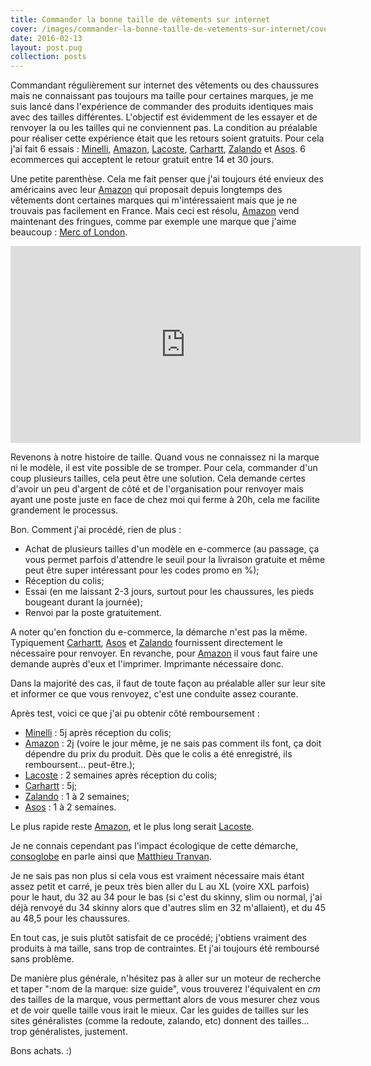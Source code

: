 ```yaml
---
title: Commander la bonne taille de vêtements sur internet
cover: /images/commander-la-bonne-taille-de-vetements-sur-internet/cover.jpg
date: 2016-02-13
layout: post.pug
collection: posts
---
```


Commandant régulièrement sur internet des vêtements ou des chaussures mais ne connaissant pas toujours ma taille pour certaines marques, je me suis lancé dans l'expérience de commander des produits identiques mais avec des tailles différentes. L'objectif est évidemment de les essayer et de renvoyer la ou les tailles qui ne conviennent pas. La condition au préalable pour réaliser cette expérience était que les retours soient gratuits. Pour cela j'ai fait 6 essais : [Minelli](http://www.minelli.fr/), [Amazon](http://www.amazon.fr/), [Lacoste](http://www.lacoste.com/fr/), [Carhartt](http://www.carhartt-wip.com/), [Zalando](https://www.zalando.fr/) et [Asos](http://www.asos.com/). 6 ecommerces qui acceptent le retour gratuit entre 14 et 30 jours.

Une petite parenthèse. Cela me fait penser que j'ai toujours été envieux des américains avec leur [Amazon](http://www.amazon.fr/) qui proposait depuis longtemps des vêtements dont certaines marques qui m'intéressaient mais que je ne trouvais pas facilement en France. Mais ceci est résolu, [Amazon](http://www.amazon.fr/) vend maintenant des fringues, comme par exemple une marque que j'aime beaucoup : [Merc of London](http://www.merc-clothing.eu/).

<iframe width="560" height="315" src="https://www.youtube.com/embed/57APNJx0buo" frameborder="0" allowfullscreen></iframe>

Revenons à notre histoire de taille. Quand vous ne connaissez ni la marque ni le modèle, il est vite possible de se tromper. Pour cela, commander d'un coup plusieurs tailles, cela peut être une solution. Cela demande certes d'avoir un peu d'argent de côté et de l'organisation pour renvoyer mais ayant une poste juste en face de chez moi qui ferme à 20h, cela me facilite grandement le processus.

Bon. Comment j'ai procédé, rien de plus :

- Achat de plusieurs tailles d'un modèle en e-commerce (au passage, ça vous permet parfois d'attendre le seuil pour la livraison gratuite et même peut être super intéressant pour les codes promo en %);
- Réception du colis;
- Essai (en me laissant 2-3 jours, surtout pour les chaussures, les pieds bougeant durant la journée);
- Renvoi par la poste gratuitement.

A noter qu'en fonction du e-commerce, la démarche n'est pas la même. Typiquement [Carhartt](http://www.carhartt-wip.com/), [Asos](http://www.asos.com/) et [Zalando](https://www.zalando.fr/) fournissent directement le nécessaire pour renvoyer. En revanche, pour [Amazon](http://www.amazon.fr/) il vous faut faire une demande auprès d'eux et l'imprimer. Imprimante nécessaire donc.

Dans la majorité des cas, il faut de toute façon au préalable aller sur leur site et informer ce que vous renvoyez, c'est une conduite assez courante.

Après test, voici ce que j'ai pu obtenir côté remboursement :

- [Minelli](http://www.minelli.fr/) : 5j après réception du colis;
- [Amazon](http://www.amazon.fr/) : 2j (voire le jour même, je ne sais pas comment ils font, ça doit dépendre du prix du produit. Dès que le colis a été enregistré, ils remboursent… peut-être.);
- [Lacoste](http://www.lacoste.com/fr/) : 2 semaines après réception du colis;
- [Carhartt](http://www.carhartt-wip.com/) : 5j;
- [Zalando](https://www.zalando.fr/) : 1 à 2 semaines;
- [Asos](http://www.asos.com/) : 1 à 2 semaines.

Le plus rapide reste [Amazon](http://www.amazon.fr/), et le plus long serait [Lacoste](http://www.lacoste.com/fr/).

Je ne connais cependant pas l'impact écologique de cette démarche, [consoglobe](http://www.consoglobe.com/commerce-economie-rime-ecologie-2858-cg) en parle ainsi que [Matthieu Tranvan](http://www.matthieu-tranvan.fr/revue-de-tendance/acheter-en-ligne-un-nouveau-comportement-ecologique-qui-changerait-la-distribution-des-entreprises.html).

Je ne sais pas non plus si cela vous est vraiment nécessaire mais étant assez petit et carré, je peux très bien aller du L au XL (voire XXL parfois) pour le haut, du 32 au 34 pour le bas (si c'est du skinny, slim ou normal, j'ai déjà renvoyé du 34 skinny alors que d'autres slim en 32 m'allaient), et du 45 au 48,5 pour les chaussures.

En tout cas, je suis plutôt satisfait de ce procédé; j'obtiens vraiment des produits à ma taille, sans trop de contraintes. Et j'ai toujours été remboursé sans problème.

De manière plus générale, n'hésitez pas à aller sur un moteur de recherche et taper ":nom de la marque: size guide", vous trouverez l'équivalent en _cm_ des tailles de la marque, vous permettant alors de vous mesurer chez vous et de voir quelle taille vous irait le mieux. Car les guides de tailles sur les sites généralistes (comme la redoute, zalando, etc) donnent des tailles… trop généralistes, justement.

Bons achats. :)

